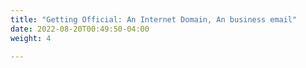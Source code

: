 ```yaml
---
title: "Getting Official: An Internet Domain, An business email"
date: 2022-08-20T00:49:50-04:00
weight: 4

---
```


